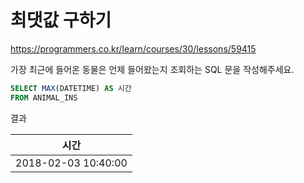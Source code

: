 # 최댓값 구하기

https://programmers.co.kr/learn/courses/30/lessons/59415

가장 최근에 들어온 동물은 언제 들어왔는지 조회하는 SQL 문을 작성해주세요.

```sql
SELECT MAX(DATETIME) AS 시간
FROM ANIMAL_INS
```



결과

| 시간                |
| ------------------- |
| 2018-02-03 10:40:00 |

